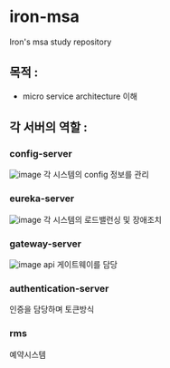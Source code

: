 # iron-msa
Iron's msa study repository

## 목적 :
- micro service architecture 이해

## 각 서버의 역할 :
### config-server
![image](https://github.com/nuts-playground/iron-msa/assets/76987021/dc0b4ce3-a431-4e4b-b79e-ae55d71f4da1)
각 시스템의 config 정보를 관리

### eureka-server
![image](https://github.com/nuts-playground/iron-msa/assets/76987021/8aaedc16-b573-4eef-996b-399733b8f410)
각 시스템의 로드밸런싱 및 장애조치

### gateway-server
![image](https://github.com/nuts-playground/iron-msa/assets/76987021/4f779a34-0bf4-4614-bbd6-f541f00d759e)
api 게이트웨이를 담당

### authentication-server
인증을 담당하며 토큰방식

### rms
예약시스템


